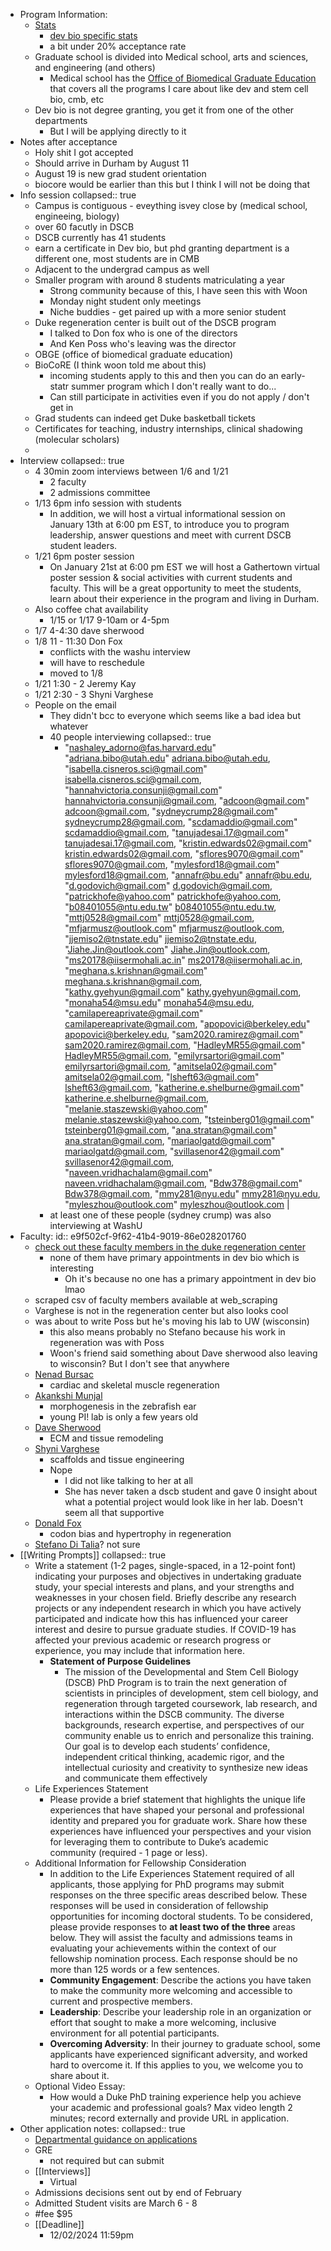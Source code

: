 - Program Information:
	- [Stats](https://gradschool.duke.edu/about/statistics/)
		- [dev bio specific stats](https://gradschool.duke.edu/about/statistics/developmental-and-stem-cell-biology-phd-admissions-and-enrollment-statistics/)
		- a bit under 20% acceptance rate
	- Graduate school is divided into Medical school, arts and sciences, and engineering (and others)
		- Medical school has the [Office of Biomedical Graduate Education](https://medschool.duke.edu/education/biomedical-phd-programs/office-biomedical-graduate-education) that covers all the programs I care about like dev and stem cell bio, cmb, etc
	- Dev bio is not degree granting, you get it from one of the other departments
		- But I will be applying directly to it
- Notes after acceptance
	- Holy shit I got accepted
	- Should arrive in Durham by August 11
	- August 19 is new grad student orientation
	- biocore would be earlier than this but I think I will not be doing that
- Info session
  collapsed:: true
	- Campus is contiguous - eveything isvey close by (medical school, engineeing, biology)
	- over 60 facutly in DSCB
	- DSCB currently has 41 students
	- earn a certificate in Dev bio, but phd granting department is a different one, most students are in CMB
	- Adjacent to the undergrad campus as well
	- Smaller program with around 8 students matriculating a year
		- Strong community because of this, I have seen this with Woon
		- Monday night student only meetings
		- Niche buddies - get paired up with a more senior student
	- Duke regeneration center is built out of the DSCB program
		- I talked to Don fox who is one of the directors
		- And Ken Poss who's leaving was the director
	- OBGE (office of biomedical graduate education)
	- BioCoRE (I think woon told me about this)
		- incoming students apply to this and then you can do an early-statr summer program which I don't really want to do...
		- Can still participate in activities even if you do not apply / don't get in
	- Grad students can indeed get Duke basketball tickets
	- Certificates for teaching, industry internships, clinical shadowing (molecular scholars)
	-
- Interview
  collapsed:: true
	- 4 30min zoom interviews between 1/6 and 1/21
		- 2 faculty
		- 2 admissions committee
	- 1/13 6pm info session with students
		- In addition, we will host a virtual informational session on January 13th at 6:00 pm EST, to introduce you to program leadership, answer questions and meet with current DSCB student leaders.
	- 1/21 6pm poster session
		- On January 21st at 6:00 pm EST we will host a Gathertown virtual poster session & social activities with current students and faculty. This will be a great opportunity to meet the students, learn about their experience in the program and living in Durham.
	- Also coffee chat availability
		- 1/15 or 1/17 9-10am or 4-5pm
	- 1/7 4-4:30 dave sherwood
	- 1/8 11 - 11:30 Don Fox
		- conflicts with the washu interview
		- will have to reschedule
		- moved to 1/8
	- 1/21 1:30 - 2 Jeremy Kay
	- 1/21 2:30 - 3 Shyni Varghese
	- People on the email
		- They didn't bcc to everyone which seems like a bad idea but whatever
		- 40 people interviewing
		  collapsed:: true
			- "nashaley_adorno@fas.harvard.edu"
			  "adriana.bibo@utah.edu" <adriana.bibo@utah.edu>,
			  "isabella.cisneros.sci@gmail.com" <isabella.cisneros.sci@gmail.com>,
			  "hannahvictoria.consunji@gmail.com" <hannahvictoria.consunji@gmail.com>,
			  "adcoon@gmail.com" <adcoon@gmail.com>,
			  "sydneycrump28@gmail.com" <sydneycrump28@gmail.com>,
			  "scdamaddio@gmail.com" <scdamaddio@gmail.com>,
			  "tanujadesai.17@gmail.com" <tanujadesai.17@gmail.com>,
			  "kristin.edwards02@gmail.com" <kristin.edwards02@gmail.com>,
			  "sflores9070@gmail.com" <sflores9070@gmail.com>,
			  "mylesford18@gmail.com" <mylesford18@gmail.com>,
			  "annafr@bu.edu" <annafr@bu.edu>,
			  "d.godovich@gmail.com" <d.godovich@gmail.com>,
			  "patrickhofe@yahoo.com" <patrickhofe@yahoo.com>,
			  "b08401055@ntu.edu.tw" <b08401055@ntu.edu.tw>,
			  "mttj0528@gmail.com" <mttj0528@gmail.com>,
			  "mfjarmusz@outlook.com" <mfjarmusz@outlook.com>,
			  "jjemiso2@tnstate.edu" <jjemiso2@tnstate.edu>,
			  "Jiahe.Jin@outlook.com" <Jiahe.Jin@outlook.com>,
			  "ms20178@iisermohali.ac.in" <ms20178@iisermohali.ac.in>,
			  "meghana.s.krishnan@gmail.com" <meghana.s.krishnan@gmail.com>,
			  "kathy.gyehyun@gmail.com" <kathy.gyehyun@gmail.com>,
			  "monaha54@msu.edu" <monaha54@msu.edu>,
			  "camilapereaprivate@gmail.com" <camilapereaprivate@gmail.com>,
			  "apopovici@berkeley.edu" <apopovici@berkeley.edu>,
			  "sam2020.ramirez@gmail.com" <sam2020.ramirez@gmail.com>,
			  "HadleyMR55@gmail.com" <HadleyMR55@gmail.com>,
			  "emilyrsartori@gmail.com" <emilyrsartori@gmail.com>,
			  "amitsela02@gmail.com" <amitsela02@gmail.com>,
			  "lsheft63@gmail.com" <lsheft63@gmail.com>,
			  "katherine.e.shelburne@gmail.com" <katherine.e.shelburne@gmail.com>,
			  "melanie.staszewski@yahoo.com" <melanie.staszewski@yahoo.com>,
			  "tsteinberg01@gmail.com" <tsteinberg01@gmail.com>,
			  "ana.stratan@gmail.com" <ana.stratan@gmail.com>,
			  "mariaolgatd@gmail.com" <mariaolgatd@gmail.com>,
			  "svillasenor42@gmail.com" <svillasenor42@gmail.com>,
			  "naveen.vridhachalam@gmail.com" <naveen.vridhachalam@gmail.com>,
			  "Bdw378@gmail.com" <Bdw378@gmail.com>,
			  "mmy281@nyu.edu" <mmy281@nyu.edu>,
			  "myleszhou@outlook.com" <myleszhou@outlook.com> |
		- at least one of these people (sydney crump) was also interviewing at WashU
- Faculty:
  id:: e9f502cf-9f62-41b4-9019-86e028201760
	- [check out these faculty members in the duke regeneration center](https://sites.duke.edu/dukeregenerationcenter/affiliated-faculty/)
		- none of them have primary appointments in dev bio which is interesting
			- Oh it's because no one has a primary appointment in dev bio lmao
	- scraped csv of faculty members available at web_scraping
	- Varghese is not in the regeneration center but also looks cool
	- was about to write Poss but he's moving his lab to UW (wisconsin)
		- this also means probably no Stefano because his work in regeneration was with Poss
		- Woon's friend said something about Dave sherwood also leaving to wisconsin? But I don't see that anywhere
	- [Nenad Bursac](https://bursaclab.pratt.duke.edu/)
		- cardiac and skeletal muscle regeneration
	- [Akankshi Munjal](https://www.munjallab.com/)
		- morphogenesis in the zebrafish ear
		- young PI! lab is only a few years old
	- [Dave Sherwood](https://sites.duke.edu/sherwoodlab/)
		- ECM and tissue remodeling
	- [Shyni Varghese](https://varghese.pratt.duke.edu/)
		- scaffolds and tissue engineering
		- Nope
			- I did not like talking to her at all
			- She has never taken a dscb student and gave 0 insight about what a potential project would look like in her lab. Doesn't seem all that supportive
	- [Donald Fox](https://www.foxlabduke.com/)
		- codon bias and hypertrophy in regeneration
	- [Stefano Di Talia](https://sites.duke.edu/ditalialab/)? not sure
- [[Writing Prompts]]
  collapsed:: true
	- Write a statement (1-2 pages, single-spaced, in a 12-point font) indicating your purposes and objectives in undertaking graduate study, your special interests and plans, and your strengths and weaknesses in your chosen field. Briefly describe any research projects or any independent research in which you have actively participated and indicate how this has influenced your career interest and desire to pursue graduate studies. If COVID-19 has affected your previous academic
	   or research progress or experience, you may include that information here.
		- **Statement of Purpose Guidelines**
			- The mission of the Developmental and Stem Cell Biology (DSCB) PhD Program is to train the next generation of scientists in principles of development, stem cell biology, and regeneration through targeted coursework, lab research, and interactions within the DSCB community. The diverse backgrounds, research expertise, and perspectives of our community enable us to enrich and personalize this training. Our goal is to develop each students’ confidence, independent critical thinking, academic rigor, and the intellectual curiosity and creativity to synthesize new ideas and communicate them effectively
	- Life Experiences Statement
		- Please provide a brief statement that highlights the unique life experiences that have shaped your personal and professional identity and prepared you for graduate work. Share how these experiences have influenced your perspectives and your vision for leveraging them to contribute to Duke’s academic community (required - 1 page or less).
	- Additional Information for Fellowship Consideration
		- In addition to the Life Experiences Statement required of all applicants, those applying for PhD programs may submit responses on the three specific areas described below. These responses will be used in consideration of fellowship opportunities for incoming doctoral students. To be considered, please provide responses to **at least two of the three** areas below. They will assist the faculty and admissions teams in evaluating your achievements within the context of our fellowship nomination process. Each response should be no more than 125 words or a few sentences.
		- **Community Engagement**: Describe the actions you have taken to make the community more welcoming and accessible to current and prospective members.
		- **Leadership**: Describe your leadership role in an organization or effort that sought to make a more welcoming, inclusive environment for all potential participants.
		- **Overcoming Adversity**: In their journey to graduate school, some applicants have experienced significant adversity, and worked hard to overcome it. If this applies to you, we welcome you to share about it.
	- Optional Video Essay:
		- How would a Duke PhD training experience help you achieve your academic and professional goals? Max video length 2 minutes; record externally and provide URL in application.
- Other application notes:
  collapsed:: true
	- [Departmental guidance on applications](https://medschool.duke.edu/education/biomedical-phd-programs/developmental-stem-cell-biology-program/prospective-dscb-students)
	- GRE
		- not required but can submit
	- [[Interviews]]
		- Virtual
	- Admissions decisions sent out by end of February
	- Admitted Student visits are March 6 - 8
	- #fee $95
	- [[Deadline]]
		- 12/02/2024 11:59pm